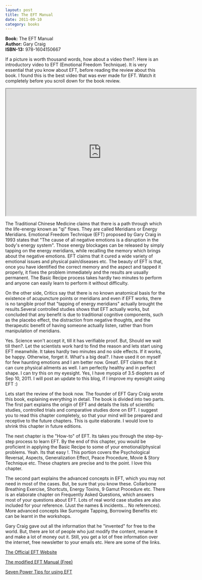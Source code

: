 ```yaml
---
layout: post
title: The EFT Manual
date: 2011-09-10
category: books
---
```


**Book:** The EFT Manual  
**Author:** Gary Craig  
**ISBN-13:** 978-1604150667

If a picture is worth thousand words, how about a video then?. Here is an introductory video to EFT (Emotional Freedom Technique). It is very essential that you know about EFT, before reading the review about this book. I found this is the best video that was ever made for EFT. Watch it completely before you scroll down for the book review.  

<iframe width="600" height="400"
src="http://www.youtube.com/embed/ANbl_P_303U?autoplay=0">
</iframe> 
  
The Traditional Chinese Medicine claims that there is a path through which the life-energy known as "qi" flows. They are called Meridians or Energy Meridians. Emotional Freedom Technique (EFT) proposed by Gary Craig in 1993 states that "The cause of all negative emotions is a disruption in the body's energy system". Those energy blockages can be released by simply tapping on the energy meridians, while recalling the memory which brings about the negative emotions. EFT claims that it cured a wide variety of emotional issues and physical pain/diseases etc. The beauty of EFT is that, once you have identified the correct memory and the aspect and tapped it properly, it fixes the problem immediately and the results are usually permanent. The Basic Recipe process takes hardly two minutes to perform and anyone can easily learn to perform it without difficulty.  
  
On the other side, Critics say that there is no known anatomical basis for the existence of acupuncture points or meridians and even if EFT works, there is no tangible proof that "tapping of energy meridians" actually brought the results.Several controlled studies shows that EFT actually works, but concluded that any benefit is due to traditional cognitive components, such as the placebo effect, the distraction from negative thoughts, and the therapeutic benefit of having someone actually listen, rather than from manipulation of meridians.  
  
Yes. Science won't accept it, till it has verifiable proof. But, Should we wait till then?. Let the scientists work hard to find the reason and lets start using EFT meanwhile. It takes hardly two minutes and no side effects. If it works, be happy. Otherwise, forget it. What's a big deal?. I have used it on myself for few haunting emotions and I am better now. Great!. EFT claims that it can cure physical ailments as well. I am perfectly healthy and in perfect shape. I can try this on my eyesight. Yes, I have myopia of 3.5 diopters as of Sep 10, 2011. I will post an update to this blog, if I improve my eyesight using EFT :)  
  
Lets start the review of the book now. The founder of EFT Gary Craig wrote this book, explaining everything in detail. The book is divided into two parts. The first part explains the origin of EFT and details the lists of scientific studies, controlled trials and comparative studies done on EFT. I suggest you to read this chapter completely, so that your mind will be prepared and receptive to the future chapters. This is quite elaborate. I would love to shrink this chapter in future editions.  
  
The next chapter is the "How-to" of EFT. Its takes you through the step-by-step process to learn EFT. By the end of this chapter, you would be proficient in applying the Basic Recipe to some of your emotional/physical problems. Yeah. Its that easy !. This portion covers the Psychological Reversal, Aspects, Generalization Effect, Peace Procedure, Movie & Story Technique etc. These chapters are precise and to the point. I love this chapter.  
  
The second part explains the advanced concepts in EFT, which you may not need in most of the cases. But, be sure that you know these. Collarbone Breathing Exercise, Shortcuts, Energy Toxins, 9 Gamut Procedure etc. There is an elaborate chapter on Frequently Asked Questions, which answers most of your questions about EFT. Lots of real world case studies are also included for your reference. (Just the names & incidents... No references). More advanced concepts like Surrogate Tapping, Borrowing Benefits etc can be learnt in the workshops.  
  
Gary Craig gave out all the information that he "invented" for free to the world. But, there are lot of people who just modify the content, rename it and make a lot of money out it. Still, you get a lot of free information over the internet, free newsletter to your emails etc. Here are some of the links.  
  
[The Official EFT Website](http://www.eftuniverse.com/)  
  
[The modified EFT Manual (Free)]({{site.download-path}}/eftmanual.pdf)  
  
[Seven Power Tips for using EFT](http://www.eftuniverse.com/SevenPowerTips.pdf)  
